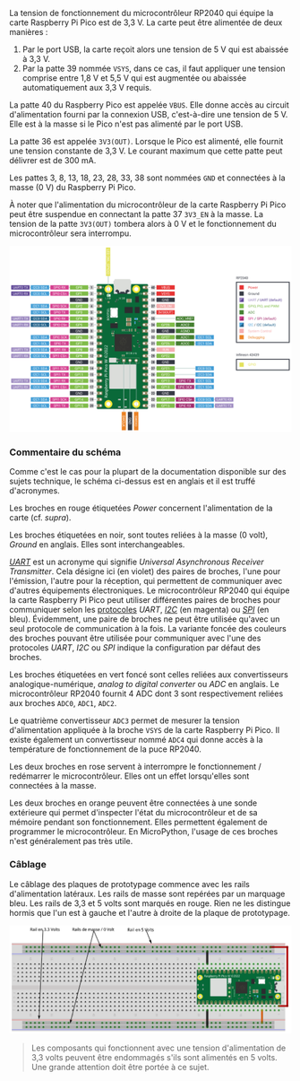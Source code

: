 La tension de fonctionnement du microcontrôleur RP2040 qui équipe la carte Raspberry Pi Pico est de 3,3 V. La carte peut être alimentée de
deux manières : 

1. Par le port USB, la carte reçoit alors une tension de 5 V qui est abaissée à 3,3 V.
2. Par la patte 39 nommée `VSYS`, dans ce cas, il faut appliquer une tension comprise entre 1,8 V
et 5,5 V qui est augmentée ou abaissée automatiquement aux 3,3 V requis. 

La patte 40 du Raspberry Pico est appelée `VBUS`. Elle donne accès au circuit d'alimentation fourni 
par la connexion USB, c'est-à-dire une tension de 5 V. Elle est à la masse si le Pico n'est pas
alimenté par le port USB.

La patte 36 est appelée `3V3(OUT)`. Lorsque le Pico est alimenté, elle fournit une tension constante
de 3,3 V.
Le courant maximum que cette patte peut délivrer est de 300 mA.

Les pattes 3, 8, 13, 18, 23, 28, 33, 38 sont nommées `GND` et connectées à la masse (0 V) du Raspberry
Pi Pico.

À noter que l'alimentation du microcontrôleur de la carte Raspberry Pi Pico peut être
suspendue en connectant la patte 37 `3V3_EN` à la masse. La tension de la patte `3V3(OUT)`
tombera alors à 0 V et le fonctionnement du microcontrôleur sera interrompu.

![identification des broches du Raspberry Pi Pico](..%2FImages%2Fpicow-pinout_wbg.svg)

### Commentaire du schéma

Comme c'est le cas pour la plupart de la documentation disponible sur des sujets 
technique, le schéma ci-dessus est en anglais et il est truffé d'acronymes.

Les broches en rouge étiquetées _Power_ concernent l'alimentation de la carte (cf. _supra_).

Les broches étiquetées en noir, sont toutes reliées à la masse (0 volt), _Ground_ en anglais.
Elles sont interchangeables.
 
[_UART_](https://fr.wikipedia.org/wiki/UART) est un acronyme qui signifie _Universal Asynchronous Receiver Transmitter_.
Cela désigne ici (en violet) des paires de broches, l'une pour l'émission,
l'autre pour la réception, qui permettent de communiquer avec d'autres équipements
électroniques.
Le microcontrôleur RP2040 qui équipe la carte Raspberry Pi Pico peut utiliser
différentes paires de broches pour communiquer selon les
[protocoles](https://fr.wikipedia.org/wiki/Protocole_de_communication) _UART_,
[_I2C_](https://fr.wikipedia.org/wiki/I2C) (en magenta) 
ou [_SPI_](https://fr.wikipedia.org/wiki/Serial_Peripheral_Interface) (en bleu). 
Évidemment, une paire de broches ne peut être utilisée qu'avec un seul protocole 
de communication à la fois.
La variante foncée des couleurs des broches pouvant être utilisée pour communiquer
avec l'une des protocoles _UART_, _I2C_ ou _SPI_ indique la configuration par défaut
des broches.

Les broches étiquetées en vert foncé sont celles reliées aux convertisseurs
analogique-numérique, _analog to digital converter_ ou _ADC_ en anglais.
Le microcontrôleur RP2040 fournit 4 ADC dont 3 sont respectivement reliées aux
broches `ADC0`, `ADC1`, `ADC2`.

Le quatrième convertisseur `ADC3` permet de mesurer la tension d'alimentation
appliquée à la broche `VSYS` de la carte Raspberry Pi Pico.
Il existe également un convertisseur nommé `ADC4` qui donne accès à la
température de fonctionnement de la puce RP2040.

Les deux broches en rose servent à interrompre le fonctionnement / redémarrer
le microcontrôleur. Elles ont un effet lorsqu'elles sont connectées à la masse.

Les deux broches en orange peuvent être connectées à une sonde extérieure qui
permet d'inspecter l'état du microcontrôleur et de sa mémoire pendant son
fonctionnement. Elles permettent également de programmer le microcontrôleur.
En MicroPython, l'usage de ces broches n'est généralement pas très utile.

### Câblage

Le câblage des plaques de prototypage commence avec les rails d'alimentation 
latéraux. Les rails de masse sont repérées par un marquage bleu.
Les rails de 3,3 et 5 volts sont marqués en rouge. Rien ne les distingue hormis que l'un
est à gauche et l'autre à droite de la plaque de prototypage.

![câblage de l'alimentation d'une plaque de prototypage à partir d'un Rasperry Pi Pico](Base_wbg.svg)

> Les composants qui fonctionnent avec une tension d'alimentation de 3,3 volts
> peuvent être endommagés s'ils sont alimentés en 5 volts. Une grande attention doit être
> portée à ce sujet.


